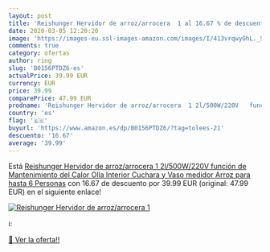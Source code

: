 ```yaml
---
layout: post
title: 'Reishunger Hervidor de arroz/arrocera  1 al 16.67 % de descuento'
date: 2020-03-05 12:20:20
image: 'https://images-eu.ssl-images-amazon.com/images/I/413vrqwyGhL._SL200_.jpg'
comments: true
category: ofertas
author: ring
slug: 'B0156PTDZ6-es'
actualPrice: 39.99 EUR
currency: EUR
price: 39.99
comparePrice: 47.99 EUR
prodname: 'Reishunger Hervidor de arroz/arrocera  1 2l/500W/220V   función de Mantenimiento del Calor  Olla Interior  Cuchara y Vaso medidor Arroz para hasta 6 Personas'
country: 'es'
flag: '🇪🇸'
buyurl: 'https://www.amazon.es/dp/B0156PTDZ6/?tag=tolees-21'
descuento: '16.67'
average: '39.99'
---
```


Está [Reishunger Hervidor de arroz/arrocera  1 2l/500W/220V   función de Mantenimiento del Calor  Olla Interior  Cuchara y Vaso medidor Arroz para hasta 6 Personas](https://www.amazon.es/dp/B0156PTDZ6/?tag=tolees-21) con 16.67 de descuento por 39.99 EUR (original: 47.99 EUR) en el siguiente enlace!

[![Reishunger Hervidor de arroz/arrocera  1](https://images-eu.ssl-images-amazon.com/images/I/413vrqwyGhL._SL200_.jpg)](https://www.amazon.es/dp/B0156PTDZ6/?tag=tolees-21)

ℹ️:


[🛒 Ver la oferta!!](https://www.amazon.es/dp/B0156PTDZ6/?tag=tolees-21)
